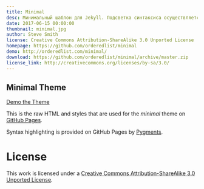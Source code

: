 ```yaml
---
title: Minimal
desc: Минимальный шаблон для Jekyll. Подсветка синтаксиса осуществляется на GitHub Pages с помощью Pygments.
date: 2017-06-15 00:00:00
thumbnail: minimal.jpg
author: Steve Smith
license: Creative Commons Attribution-ShareAlike 3.0 Unported License 
homepage: https://github.com/orderedlist/minimal
demo: http://orderedlist.com/minimal/
download: https://github.com/orderedlist/minimal/archive/master.zip
license_link: http://creativecommons.org/licenses/by-sa/3.0/
---
```

## Minimal Theme

[Demo the Theme](http://orderedlist.github.com/minimal/)

This is the raw HTML and styles that are used for the *minimal* theme on [GitHub Pages](http://pages.github.com/).

Syntax highlighting is provided on GitHub Pages by [Pygments](http://pygments.org).

# License

This work is licensed under a [Creative Commons Attribution-ShareAlike 3.0 Unported License](http://creativecommons.org/licenses/by-sa/3.0/).




